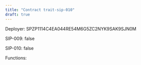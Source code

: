 ```yaml
---
title: "Contract trait-sip-010"
draft: true
---
```

Deployer: SPZP1114C4EA044RE54M6G5ZC2NYK9SAK9SJN0M

SIP-009: false

SIP-010: false

Functions:

